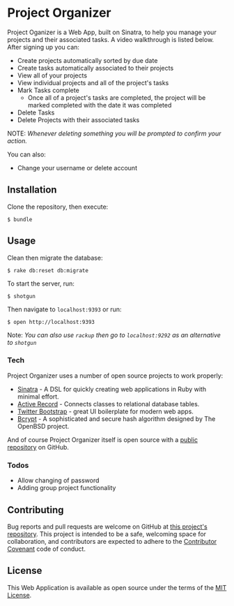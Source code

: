 # Project Organizer

Project Oganizer is a Web App, built on Sinatra, to help you manage your projects and their associated tasks.  A video walkthrough is listed below.  After signing up you can:

  - Create projects automatically sorted by due date
  - Create tasks automatically associated to their projects
  - View all of your projects
  - View individual projects and all of the project's tasks
  - Mark Tasks complete
    * Once all of a project's tasks are completed, the project will be marked completed with the date it was completed
  - Delete Tasks
  - Delete Projects with their associated tasks


  NOTE: *Whenever deleting something you will be prompted to confirm your action.*

You can also:
  - Change your username or delete account

## Installation
Clone the repository, then execute:
```
$ bundle
```

## Usage
Clean then migrate the database:
```
$ rake db:reset db:migrate
```
To start the server, run:
```
$ shotgun
```
Then navigate to ```localhost:9393``` or run:
```
$ open http://localhost:9393
```
Note: *You can also use ```rackup``` then go to ```localhost:9292``` as an alternative to ```shotgun```*

### Tech

Project Organizer uses a number of open source projects to work properly:
* [Sinatra] - A DSL for quickly creating web applications in Ruby with minimal effort.
* [Active Record] - Connects classes to relational database tables.
* [Twitter Bootstrap] - great UI boilerplate for modern web apps.
* [Bcrypt] - A sophisticated and secure hash algorithm designed by The OpenBSD project.


And of course Project Organizer itself is open source with a [public repository][prjorg]
 on GitHub.


### Todos

 - Allow changing of password
 - Adding group project functionality

## Contributing

Bug reports and pull requests are welcome on GitHub at [this project's repository][prjorg]. This project is intended to be a safe, welcoming space for collaboration, and contributors are expected to adhere to the [Contributor Covenant](http://contributor-covenant.org) code of conduct.

## License

This Web Application is available as open source under the terms of the [MIT License](http://opensource.org/licenses/MIT).

[//]: # (These are reference links used in the body of this note and get stripped out when the markdown processor does its job. There is no need to format nicely because it shouldn't be seen. Thanks SO - http://stackoverflow.com/questions/4823468/store-comments-in-markdown-syntax)


   [prjorg]: <https://github.com/jilustrisimo/project-organizer>
   [bcrypt]: <https://rubygems.org/gems/bcrypt/versions/3.1.11>
   [Active Record]: <https://github.com/rails/rails/tree/master/activerecord>
   [Twitter Bootstrap]: <http://twitter.github.com/bootstrap/>
   [Sinatra]: <https://github.com/sinatra/sinatra>

